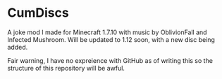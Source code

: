 # CumDiscs
A joke mod I made for Minecraft 1.7.10 with music by OblivionFall and Infected Mushroom.
Will be updated to 1.12 soon, with a new disc being added.

Fair warning, I have no expreience with GitHub as of writing this so the structure of this repository will be awful.

